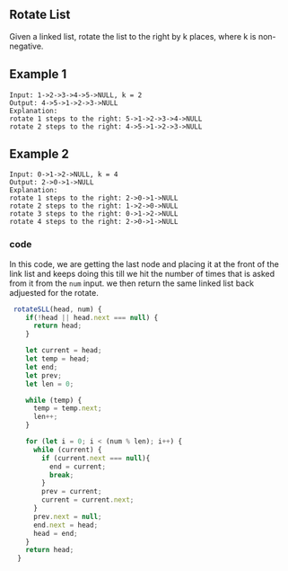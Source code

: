 ## Rotate List

Given a linked list, rotate the list to the right by k places, where k is non-negative.

## Example 1

```
Input: 1->2->3->4->5->NULL, k = 2
Output: 4->5->1->2->3->NULL
Explanation:
rotate 1 steps to the right: 5->1->2->3->4->NULL
rotate 2 steps to the right: 4->5->1->2->3->NULL
```
## Example 2
```
Input: 0->1->2->NULL, k = 4
Output: 2->0->1->NULL
Explanation:
rotate 1 steps to the right: 2->0->1->NULL
rotate 2 steps to the right: 1->2->0->NULL
rotate 3 steps to the right: 0->1->2->NULL
rotate 4 steps to the right: 2->0->1->NULL
```

### code

In this code, we are getting the last node and placing it at the front of the link list and keeps doing this till we hit the number of times that is asked from it from the `num` input. we then return the same linked list back adjuested for the rotate.

```javascript
 rotateSLL(head, num) {
    if(!head || head.next === null) {
      return head;
    }

    let current = head;
    let temp = head;
    let end;
    let prev;
    let len = 0;

    while (temp) {
      temp = temp.next;
      len++;
    }

    for (let i = 0; i < (num % len); i++) {
      while (current) {
        if (current.next === null){
          end = current;
          break;
        }
        prev = current;
        current = current.next;
      }
      prev.next = null;
      end.next = head;
      head = end;
    }
    return head;
  }
  ```
